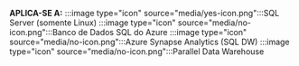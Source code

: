 <Token>**APLICA-SE A:** :::image type="icon" source="media/yes-icon.png":::SQL Server (somente Linux) :::image type="icon" source="media/no-icon.png":::Banco de Dados SQL do Azure :::image type="icon" source="media/no-icon.png":::Azure Synapse Analytics (SQL DW) :::image type="icon" source="media/no-icon.png":::Parallel Data Warehouse </Token>